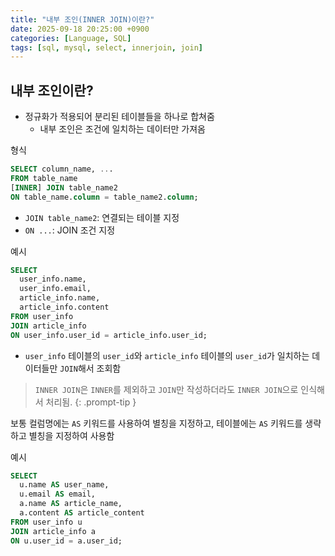 ```yaml
---
title: "내부 조인(INNER JOIN)이란?"
date: 2025-09-18 20:25:00 +0900
categories: [Language, SQL]
tags: [sql, mysql, select, innerjoin, join]
---
```


## **내부 조인이란?**
- 정규화가 적용되어 분리된 테이블들을 하나로 합쳐줌
  - 내부 조인은 조건에 일치하는 데이터만 가져옴 

형식
```sql
SELECT column_name, ...
FROM table_name
[INNER] JOIN table_name2
ON table_name.column = table_name2.column;
```

- `JOIN table_name2`: 연결되는 테이블 지정
- `ON ...`: JOIN 조건 지정

예시
```sql
SELECT
  user_info.name,
  user_info.email,
  article_info.name,
  article_info.content
FROM user_info
JOIN article_info
ON user_info.user_id = article_info.user_id;
```

- `user_info` 테이블의 `user_id`와 `article_info` 테이블의 `user_id`가 일치하는 데이터들만 `JOIN`해서 조회함

> `INNER JOIN`은 `INNER`를 제외하고 `JOIN`만 작성하더라도 `INNER JOIN`으로 인식해서 처리됨.
{: .prompt-tip }

보통 컬럼명에는 `AS` 키워드를 사용하여 별칭을 지정하고, 테이블에는 `AS` 키워드를 생략하고 별칭을 지정하여 사용함

예시
```sql
SELECT
  u.name AS user_name,
  u.email AS email,
  a.name AS article_name,
  a.content AS article_content
FROM user_info u
JOIN article_info a
ON u.user_id = a.user_id;
```